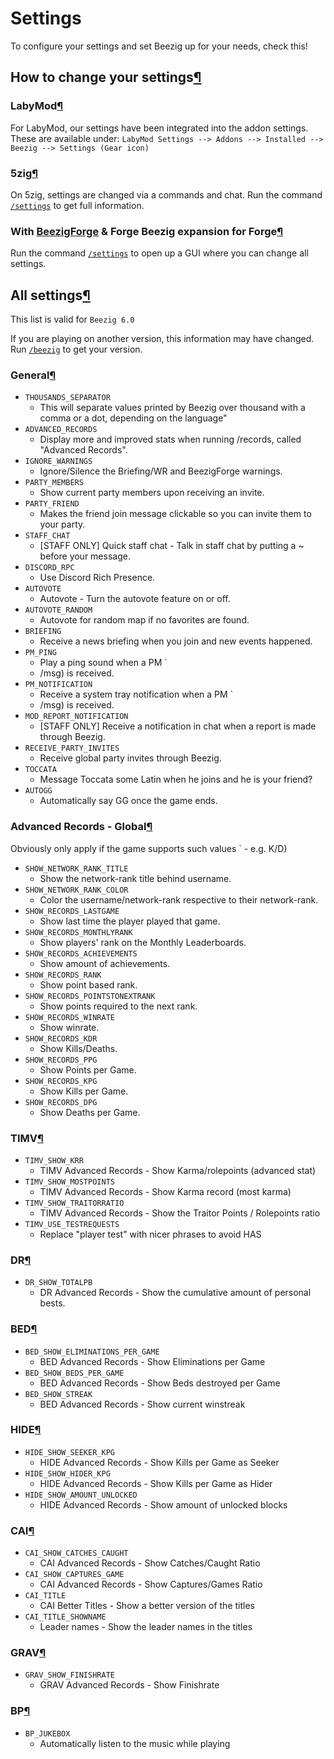 # Settings

To configure your settings and set Beezig up for your needs, check this!

## How to change your settings[¶]() <a id="how-to-change-your-settings"></a>

### LabyMod[¶]() <a id="labymod"></a>

For LabyMod, our settings have been integrated into the addon settings. These are available under: `LabyMod Settings --> Addons --> Installed --> Beezig --> Settings (Gear icon)`

### 5zig[¶]() <a id="5zig"></a>

On 5zig, settings are changed via a commands and chat. Run the command [`/settings`](https://beezig.eu/wiki/commands/#settings) to get full information.

### With [BeezigForge](https://beezig.eu/wiki/#beezigforge-extension-for-forge) & Forge Beezig expansion for Forge[¶]() <a id="with-beezigforge-forge-beezig-expansion-for-forge"></a>

Run the command [`/settings`](https://beezig.eu/wiki/commands/#settings) to open up a GUI where you can change all settings.

## All settings[¶]() <a id="all-settings"></a>

This list is valid for `Beezig 6.0`

If you are playing on another version, this information may have changed. Run [`/beezig`](https://beezig.eu/wiki/commands/#beezig) to get your version.

### General[¶]() <a id="general"></a>

* `THOUSANDS_SEPARATOR`
  * This will separate values printed by Beezig over thousand with a comma or a dot, depending on the language"
* `ADVANCED_RECORDS`
  * Display more and improved stats when running /records, called "Advanced Records".
* `IGNORE_WARNINGS`
  * Ignore/Silence the Briefing/WR and BeezigForge warnings.
* `PARTY_MEMBERS`
  * Show current party members upon receiving an invite.
* `PARTY_FRIEND`
  * Makes the friend join message clickable so you can invite them to your party.
* `STAFF_CHAT`
  * \[STAFF ONLY\] Quick staff chat - Talk in staff chat by putting a ~ before your message.
* `DISCORD_RPC`
  * Use Discord Rich Presence.
* `AUTOVOTE`
  * Autovote - Turn the autovote feature on or off.
* `AUTOVOTE_RANDOM`
  * Autovote for random map if no favorites are found.
* `BRIEFING`
  * Receive a news briefing when you join and new events happened.
* `PM_PING`
  * Play a ping sound when a PM \`
  * /msg\) is received.
* `PM_NOTIFICATION`
  * Receive a system tray notification when a PM \`
  * /msg\) is received.
* `MOD_REPORT_NOTIFICATION`
  * \[STAFF ONLY\] Receive a notification in chat when a report is made through Beezig.
* `RECEIVE_PARTY_INVITES`
  * Receive global party invites through Beezig.
* `TOCCATA`
  * Message Toccata some Latin when he joins and he is your friend?
* `AUTOGG`
  * Automatically say GG once the game ends.

### Advanced Records - Global[¶]() <a id="advanced-records-global"></a>

Obviously only apply if the game supports such values \` - e.g. K/D\)

* `SHOW_NETWORK_RANK_TITLE`
  * Show the network-rank title behind username.
* `SHOW_NETWORK_RANK_COLOR`
  * Color the username/network-rank respective to their network-rank.
* `SHOW_RECORDS_LASTGAME`
  * Show last time the player played that game.
* `SHOW_RECORDS_MONTHLYRANK`
  * Show players' rank on the Monthly Leaderboards.
* `SHOW_RECORDS_ACHIEVEMENTS`
  * Show amount of achievements.
* `SHOW_RECORDS_RANK`
  * Show point based rank.
* `SHOW_RECORDS_POINTSTONEXTRANK`
  * Show points required to the next rank.
* `SHOW_RECORDS_WINRATE`
  * Show winrate.
* `SHOW_RECORDS_KDR`
  * Show Kills/Deaths.
* `SHOW_RECORDS_PPG`
  * Show Points per Game.
* `SHOW_RECORDS_KPG`
  * Show Kills per Game.
* `SHOW_RECORDS_DPG`
  * Show Deaths per Game.

### TIMV[¶]() <a id="timv"></a>

* `TIMV_SHOW_KRR`
  * TIMV Advanced Records - Show Karma/rolepoints \(advanced stat\)
* `TIMV_SHOW_MOSTPOINTS`
  * TIMV Advanced Records - Show Karma record \(most karma\)
* `TIMV_SHOW_TRAITORRATIO`
  * TIMV Advanced Records - Show the Traitor Points / Rolepoints ratio
* `TIMV_USE_TESTREQUESTS`
  * Replace "player test" with nicer phrases to avoid HAS

### DR[¶]() <a id="dr"></a>

* `DR_SHOW_TOTALPB`
  * DR Advanced Records - Show the cumulative amount of personal bests.

### BED[¶]() <a id="bed"></a>

* `BED_SHOW_ELIMINATIONS_PER_GAME`
  * BED Advanced Records - Show Eliminations per Game
* `BED_SHOW_BEDS_PER_GAME`
  * BED Advanced Records - Show Beds destroyed per Game
* `BED_SHOW_STREAK`
  * BED Advanced Records - Show current winstreak

### HIDE[¶]() <a id="hide"></a>

* `HIDE_SHOW_SEEKER_KPG`
  * HIDE Advanced Records - Show Kills per Game as Seeker
* `HIDE_SHOW_HIDER_KPG`
  * HIDE Advanced Records - Show Kills per Game as Hider
* `HIDE_SHOW_AMOUNT_UNLOCKED`
  * HIDE Advanced Records - Show amount of unlocked blocks

### CAI[¶]() <a id="cai"></a>

* `CAI_SHOW_CATCHES_CAUGHT`
  * CAI Advanced Records - Show Catches/Caught Ratio
* `CAI_SHOW_CAPTURES_GAME`
  * CAI Advanced Records - Show Captures/Games Ratio
* `CAI_TITLE`
  * CAI Better Titles - Show a better version of the titles
* `CAI_TITLE_SHOWNAME`
  * Leader names - Show the leader names in the titles

### GRAV[¶]() <a id="grav"></a>

* `GRAV_SHOW_FINISHRATE`
  * GRAV Advanced Records - Show Finishrate

### BP[¶]() <a id="bp"></a>

* `BP_JUKEBOX`
  * Automatically listen to the music while playing

